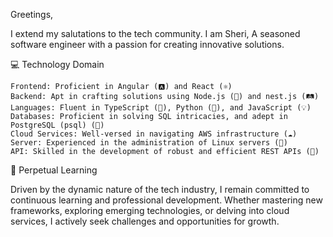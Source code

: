 Greetings,

I extend my salutations to the tech community. I am Sheri, A seasoned software engineer with a passion for creating innovative solutions.


💻 Technology Domain

    Frontend: Proficient in Angular (🅰️) and React (⚛️)
    Backend: Apt in crafting solutions using Node.js (🚀) and nest.js (🛤️)
    Languages: Fluent in TypeScript (📝), Python (🐍), and JavaScript (💡)
    Databases: Proficient in solving SQL intricacies, and adept in PostgreSQL (psql) (🐘)
    Cloud Services: Well-versed in navigating AWS infrastructure (☁️)
    Server: Experienced in the administration of Linux servers (🐧)
    API: Skilled in the development of robust and efficient REST APIs (🚀)

🌱 Perpetual Learning

Driven by the dynamic nature of the tech industry, I remain committed to continuous learning and professional development.
Whether mastering new frameworks, exploring emerging technologies, or delving into cloud services, I actively seek challenges and opportunities for growth.
